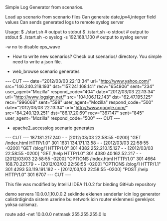 Simple Log Generator from scenarios.     

Load up scenario from scenario files
Can generate date,ipv4,integer field values
Can sends generated logs to remote syslog server

Usage:
 $ ./start.sh                            # output to stdout
 $ ./start.sh -o stdout                  # output to stdout
 $ ./start.sh -o syslog -s 192.168.1.100 # output to syslog server

 -w no to disable eps_wave

- How to write new scenarios?
  Check out scenarios/ directory. You simple need to write a json file.

- web_browse scenario generates

--- CUT ---
date="2012/03/03 22:13:34" url="http://www.yahoo.com/" src="146.240.218.193" dst="157.241.168.141" recv="654906" sent="234" user_agent="Mozilla" respond_code="404"
date="2012/03/03 22:13:34" url="http://www.logsign.net/" src="104.106.112.143" dst="62.47.195.125" recv="996068" sent="598" user_agent="Mozilla" respond_code="500"
date="2012/03/03 22:13:34" url="http://www.google.com/" src="84.240.129.251" dst="86.17.20.69" recv="367147" sent="845" user_agent="Mozilla" respond_code="500"
--- CUT ---

- apache2_accesslog scenario generates

--- CUT ---
187.181.217.240 - - [2012/03/03 22:58:55 -0200] "GET /index.html HTTP/1.0" 301 1631
134.171.13.58 - - [2012/03/03 22:58:55 -0200] "GET /blog/1 HTTP/1.0" 301 4382
252.210.15.127 - - [2012/03/03 22:58:55 -0200] "GET /help HTTP/1.0" 301 4380
40.162.52.217 - - [2012/03/03 22:58:55 -0200] "OPTIONS /index.html HTTP/1.0" 301 4664
168.70.227.79 - - [2012/03/03 22:58:55 -0200] "OPTIONS /blog/1 HTTP/1.1" 301 4293
53.119.191.182 - - [2012/03/03 22:58:55 -0200] "POST /help HTTP/1.0" 301 6707
--- CUT ---

This file was modified by IntelliJ IDEA 11.0.2 for binding GitHub repository

demo servera 10.0.0.1,10.0.0.2 seklinde eklenen senderlar icin log generator calistirdiginda sistem uzerine bu network icin router eklenmesi gerekiyor.
yoksa calismaz.

route add -net 10.0.0.0 netmask 255.255.255.0 lo